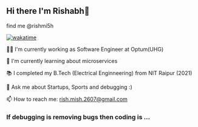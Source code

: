 ## Hi there I'm Rishabh👋
find me @rishmi5h


 [![wakatime](https://wakatime.com/badge/user/077cd7e0-9154-437d-ad33-f3f94fe83433.svg)](https://wakatime.com/@077cd7e0-9154-437d-ad33-f3f94fe83433)

🧑‍💻 I'm currently working as Software Engineer at Optum(UHG) 

🌱 I'm currently learning about microservices

📚 I completed my B.Tech (Electrical Enginneering) from NIT Raipur (2021)

💬 Ask me about Startups, Sports and debugging :)

📫 How to reach me: rish.mish.2607@gmail.com

### If debugging is removing bugs then coding is ...  
